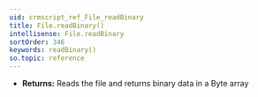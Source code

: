```yaml
---
uid: crmscript_ref_File_readBinary
title: File.readBinary()
intellisense: File.readBinary
sortOrder: 346
keywords: readBinary()
so.topic: reference
---
```



* **Returns:** Reads the file and returns binary data in a Byte array


